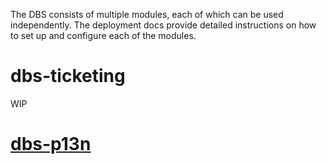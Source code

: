 The DBS consists of multiple modules, each of which can be used independently. The deployment docs provide detailed instructions on how to set up and configure each of the modules.

# dbs-ticketing

WIP

# [dbs-p13n](/deployment-p13n)
